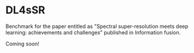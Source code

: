 # DL4sSR
Benchmark for the paper entitled as "Spectral super-resolution meets deep learning: achievements and challenges" published in Information fusion.

Coming soon!
